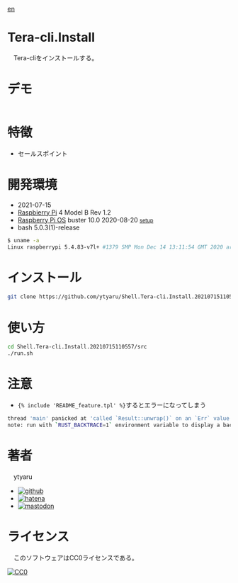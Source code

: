 [en](./README.md)

# Tera-cli.Install

　Tera-cliをインストールする。

# デモ

![]()

# 特徴

* セールスポイント

# 開発環境

* <time datetime="2021-07-15T11:05:37+0900">2021-07-15</time>
* [Raspbierry Pi](https://ja.wikipedia.org/wiki/Raspberry_Pi) 4 Model B Rev 1.2
* [Raspberry Pi OS](https://ja.wikipedia.org/wiki/Raspbian) buster 10.0 2020-08-20 <small>[setup](http://ytyaru.hatenablog.com/entry/2020/10/06/111111)</small>
* bash 5.0.3(1)-release

```sh
$ uname -a
Linux raspberrypi 5.4.83-v7l+ #1379 SMP Mon Dec 14 13:11:54 GMT 2020 armv7l GNU/Linux
```

# インストール

```sh
git clone https://github.com/ytyaru/Shell.Tera-cli.Install.20210715110557
```

# 使い方

```sh
cd Shell.Tera-cli.Install.20210715110557/src
./run.sh
```

# 注意

* `{% include 'README_feature.tpl' %}`するとエラーになってしまう

```sh
thread 'main' panicked at 'called `Result::unwrap()` on an `Err` value: Error { kind: Msg("Failed to render '__tera_one_off'"), source: Some(Error { kind: TemplateNotFound("[README_feature.tpl]"), source: None }) }', src/main.rs:32:67
note: run with `RUST_BACKTRACE=1` environment variable to display a backtrace
```

# 著者

　ytyaru

* [![github](http://www.google.com/s2/favicons?domain=github.com)](https://github.com/ytyaru "github")
* [![hatena](http://www.google.com/s2/favicons?domain=www.hatena.ne.jp)](http://ytyaru.hatenablog.com/ytyaru "hatena")
* [![mastodon](http://www.google.com/s2/favicons?domain=mstdn.jp)](https://mstdn.jp/web/accounts/233143 "mastdon")

# ライセンス

　このソフトウェアはCC0ライセンスである。

[![CC0](http://i.creativecommons.org/p/zero/1.0/88x31.png "CC0")](http://creativecommons.org/publicdomain/zero/1.0/deed.ja)

